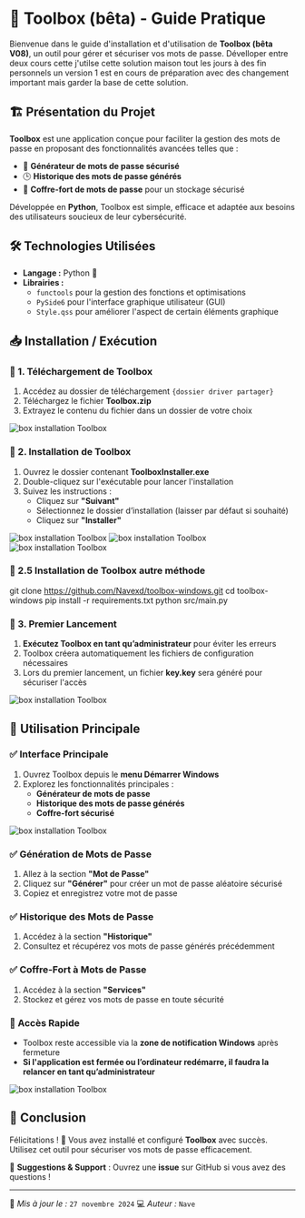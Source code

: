 # 🚀 Toolbox (bêta) - Guide Pratique

Bienvenue dans le guide d'installation et d'utilisation de **Toolbox (bêta V08)**, un outil pour gérer et sécuriser vos mots de passe. Dévelloper entre deux cours cette j'utilse cette solution maison tout les jours à des fin personnels un version 1 est en cours de préparation avec des changement important mais garder la base de cette solution.

## 🏗️ Présentation du Projet
**Toolbox** est une application conçue pour faciliter la gestion des mots de passe en proposant des fonctionnalités avancées telles que :
- 🔑 **Générateur de mots de passe sécurisé**
- 🕒 **Historique des mots de passe générés**
- 🏦 **Coffre-fort de mots de passe** pour un stockage sécurisé

Développée en **Python**, Toolbox est simple, efficace et adaptée aux besoins des utilisateurs soucieux de leur cybersécurité.

## 🛠️ Technologies Utilisées
- **Langage :** Python 🐍
- **Librairies :**
  - `functools` pour la gestion des fonctions et optimisations
  - `PySide6` pour l'interface graphique utilisateur (GUI)
  - `Style.qss` pour améliorer l'aspect de certain éléments graphique

## 📥 Installation / Exécution
### 🔹 1. Téléchargement de Toolbox
1. Accédez au dossier de téléchargement `{dossier driver partager}`
2. Téléchargez le fichier **Toolbox.zip**
3. Extrayez le contenu du fichier dans un dossier de votre choix

![box installation Toolbox](img/Image1.png)


### 🔹 2. Installation de Toolbox
1. Ouvrez le dossier contenant **ToolboxInstaller.exe**
2. Double-cliquez sur l'exécutable pour lancer l'installation
3. Suivez les instructions :
   - Cliquez sur **"Suivant"**
   - Sélectionnez le dossier d’installation (laisser par défaut si souhaité)
   - Cliquez sur **"Installer"**

![box installation Toolbox](img/Image2.png)
![box installation Toolbox](img/Image3.png)
![box installation Toolbox](img/Image4.png)

### 🔹 2.5 Installation de Toolbox autre méthode
git clone https://github.com/Navexd/toolbox-windows.git
cd toolbox-windows
pip install -r requirements.txt
python src/main.py


### 🔹 3. Premier Lancement
1. **Exécutez Toolbox en tant qu’administrateur** pour éviter les erreurs
2. Toolbox créera automatiquement les fichiers de configuration nécessaires
3. Lors du premier lancement, un fichier **key.key** sera généré pour sécuriser l'accès

![box installation Toolbox](img/Image5.png)

## 🔑 Utilisation Principale
### ✅ Interface Principale
1. Ouvrez Toolbox depuis le **menu Démarrer Windows**
2. Explorez les fonctionnalités principales :
   - **Générateur de mots de passe**
   - **Historique des mots de passe générés**
   - **Coffre-fort sécurisé**

![box installation Toolbox](img/Image8.png)

### ✅ Génération de Mots de Passe
1. Allez à la section **"Mot de Passe"**
2. Cliquez sur **"Générer"** pour créer un mot de passe aléatoire sécurisé
3. Copiez et enregistrez votre mot de passe

### ✅ Historique des Mots de Passe
1. Accédez à la section **"Historique"**
2. Consultez et récupérez vos mots de passe générés précédemment

### ✅ Coffre-Fort à Mots de Passe
1. Accédez à la section **"Services"**
2. Stockez et gérez vos mots de passe en toute sécurité

### 🚀 Accès Rapide
- Toolbox reste accessible via la **zone de notification Windows** après fermeture
- **Si l'application est fermée ou l’ordinateur redémarre, il faudra la relancer en tant qu’administrateur**

![box installation Toolbox](img/Image7.png)

## 🎉 Conclusion
Félicitations ! 🎊 Vous avez installé et configuré **Toolbox** avec succès. Utilisez cet outil pour sécuriser vos mots de passe efficacement.

📢 **Suggestions & Support** : Ouvrez une **issue** sur GitHub si vous avez des questions !

---
📝 *Mis à jour le :* `27 novembre 2024`
💻 *Auteur :* `Nave`
